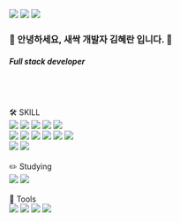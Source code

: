 <!--
**kimmand0o0/kimmand0o0** is a ✨ _special_ ✨ repository because its `README.md` (this file) appears on your GitHub profile.

Here are some ideas to get you started:

- 🔭 I’m currently working on ...
- 🌱 I’m currently learning ...
- 👯 I’m looking to collaborate on ...
- 🤔 I’m looking for help with ...
- 💬 Ask me about ...
- 📫 How to reach me: ...
- 😄 Pronouns: ...
- ⚡ Fun fact: ...
-->
<div>
<seciton>
  <a href="https://mand0o0.tistory.com/" target="_blank"><img src="https://img.shields.io/badge/blog-000000?style=flat&logo=bloglovin&logoColor=ffffff"/></a> 
  <a href="https://www.instagram.com/maeran2" target="_blank"><img src="https://img.shields.io/badge/maeran2-E4405F?style=flat&logo=instagram&logoColor=ffffff"/></a> 
  <img src="https://img.shields.io/badge/yuwang0130@gmail.com-000000?style=flat&logo=gmail&logoColor=#ffffff"/>
</section>
<section>
  <h3>🌱 안녕하세요, 새싹 개발자 <strong>김혜란</strong> 입니다. 🌱</h3>
  <h5><strong>Full stack developer</strong></h5>
  <br />
</section>
<br />
<br />
<sapn> 🛠 SKILL </sapn>
<section>
<img src="https://img.shields.io/badge/JavaScript-F7DF1E?style=flat&logo=javascript&logoColor=white"/>
<img src="https://img.shields.io/badge/NodeJs-339933?style=flat&logo=nodedotjs&logoColor=white"/>
<img src="https://img.shields.io/badge/React-61DAFB?style=flat&logo=react&logoColor=white"/>
<img src="https://img.shields.io/badge/HTML-E34F26?style=flat&logo=html5&logoColor=white"/>
<img src="https://img.shields.io/badge/CSS-1572B6?style=flat&logo=css3&logoColor=white"/>
</section>
<section>
  <img src="https://img.shields.io/badge/AWS-232F3E?style=flat&logo=amazonaws&logoColor=white"/>
<img src="https://img.shields.io/badge/EC2-FF9900?style=flat&logo=amazonec2&logoColor=white"/>
<img src="https://img.shields.io/badge/ECS-FF9900?style=flat&logo=amazonecs&logoColor=white"/>
<img src="https://img.shields.io/badge/RDS-527FFF?style=flat&logo=amazonrds&logoColor=white"/>
<img src="https://img.shields.io/badge/S3-569A31?style=flat&logo=amazons3&logoColor=white"/>
<img src="https://img.shields.io/badge/Lambda-FF9900?style=flat&logo=awslambda&logoColor=white"/>
</section>
<section>
  <img src="https://img.shields.io/badge/MongoDB-47A248?style=flat&logo=mongodb&logoColor=white"/>
<img src="https://img.shields.io/badge/MySQL-4479A1?style=flat&logo=mysql&logoColor=white"/>  
</section> 
  <br />
  <sapn> ✏️ Studying </sapn>
  <section>
    <img src="https://img.shields.io/badge/TypeScipt-3178C6?style=flat&logo=typescript&logoColor=white"/>
  <img src="https://img.shields.io/badge/NestJs-E0234E?style=flat&logo=nestjs&logoColor=white"/>
  </section>
  <br />
  <sapn> 💪 Tools </sapn>
  <section>
    <img src="https://img.shields.io/badge/Discord-5865F2?style=flat&logo=Discord&logoColor=white"/>
  <img src="https://img.shields.io/badge/Notion-000000?style=flat&logo=Notion&logoColor=white"/>
  <img src="https://img.shields.io/badge/Figma-F24E1E?style=flat&logo=Figma&logoColor=white"/>
  <img src="https://img.shields.io/badge/Postman-FF6C37?style=flat&logo=Postman&logoColor=white"/>
  </section>
  <br />
  <br /> 
</div> 
